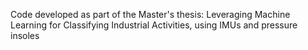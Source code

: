 Code developed as part of the Master's thesis: Leveraging Machine Learning for Classifying Industrial Activities, using IMUs and pressure insoles
